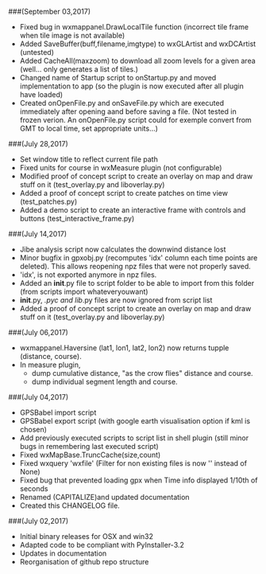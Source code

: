 ###(September 03,2017)
* Fixed bug in wxmappanel.DrawLocalTile function (incorrect tile frame when tile image is not available)
* Added SaveBuffer(buff,filename,imgtype) to wxGLArtist and wxDCArtist (untested)
* Added CacheAll(maxzoom) to download all zoom levels for a given area (well... only generates a list of tiles.)
* Changed name of Startup script to onStartup.py and moved implementation to app (so the plugin is now executed after all plugin have loaded)
* Created onOpenFile.py and onSaveFile.py which are executed immediately after opening aand before saving a file.
(Not tested in frozen verion. An onOpenFile.py script could for exemple convert from GMT to local time, set appropriate units...)

###(July 28,2017)
* Set window title to reflect current file path
* Fixed units for course in wxMeasure plugin (not configurable)
* Modified proof of concept script to create an overlay on map and draw stuff on it (test_overlay.py and liboverlay.py)
* Added a proof of concept script to create patches on time view (test_patches.py)
* Added a demo script to create an interactive frame with controls and buttons (test_interactive_frame.py)

###(July 14,2017)
* Jibe analysis script now calculates the downwind distance lost
* Minor bugfix in gpxobj.py (recomputes 'idx' column each time points are deleted). This allows reopening npz files that were not properly saved.
* 'idx', is not exported anymore in npz files.
* Added an __init__.py file to script folder to be able to import from this folder (from scripts import whateveryouwant)
* __init__.py, *.pyc and lib*.py files are now ignored from script list
* Added a proof of concept script to create an overlay on map and draw stuff on it (test_overlay.py and liboverlay.py)

###(July 06,2017)
* wxmappanel.Haversine (lat1, lon1, lat2, lon2) now returns tupple (distance, course).
* In measure plugin,
    - dump cumulative distance, "as the crow flies" distance and course.
    - dump individual segment length and course.

###(July 04,2017)
* GPSBabel import script
* GPSBabel export script (with google earth visualisation option if kml is chosen)
* Add previously executed scripts to script list in shell plugin (still minor bugs in remembering last executed script)
* Fixed wxMapBase.TruncCache(size,count)
* Fixed wxquery 'wxfile' (Filter for non existing files is now '' instead of None)
* Fixed bug that prevented loading gpx when Time info displayed 1/10th of seconds
* Renamed (CAPITALIZE)and updated documentation
* Created this CHANGELOG file.

###(July 02,2017)
* Initial binary releases for OSX and win32
* Adapted code to be compliant with PyInstaller-3.2
* Updates in documentation
* Reorganisation of github repo structure

